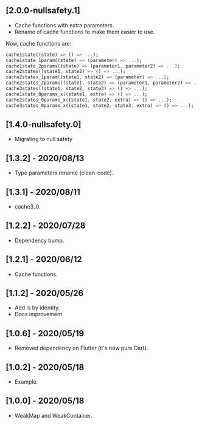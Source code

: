 ## [2.0.0-nullsafety.1]

* Cache functions with extra parameters.
* Rename of cache functions to make them easier to use.

Now, cache functions are:

```dart
cache1state((state) => () => ...);
cache1state_1param((state) => (parameter) => ...);
cache1state_2params((state) => (parameter1, parameter2) => ...);
cache2states((state1, state2) => () => ...);
cache2states_1param((state1, state2) => (parameter) => ...);
cache2states_2params((state1, state2) => (parameter1, parameter2) => ...);
cache3states((state1, state2, state3) => () => ...);
cache1state_0params_x((state1, extra) => () => ...);
cache2states_0params_x((state1, state2, extra) => () => ...);
cache3states_0params_x((state1, state2, state3, extra) => () => ...);
```    

## [1.4.0-nullsafety.0]

* Migrating to null safety

## [1.3.2] - 2020/08/13

* Type parameters rename (clean-code).

## [1.3.1] - 2020/08/11

* cache3_0.

## [1.2.2] - 2020/07/28

* Dependency bump.

## [1.2.1] - 2020/06/12

* Cache functions.

## [1.1.2] - 2020/05/26

* Add is by identity.
* Docs improvement.

## [1.0.6] - 2020/05/19

* Removed dependency on Flutter (it's now pure Dart).

## [1.0.2] - 2020/05/18

* Example.

## [1.0.0] - 2020/05/18

* WeakMap and WeakContainer.
